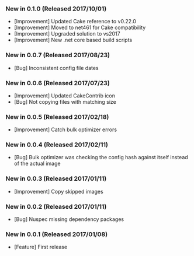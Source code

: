 ### New in 0.1.0 (Released 2017/10/01)
* [Improvement] Updated Cake reference to v0.22.0
* [Improvement] Moved to net461 for Cake compatibility
* [Improvement] Upgraded solution to vs2017
* [Improvement] New .net core based build scripts

### New in 0.0.7 (Released 2017/08/23)
* [Bug] Inconsistent config file dates

### New in 0.0.6 (Released 2017/07/23)
* [Improvement] Updated CakeContrib icon
* [Bug] Not copying files with matching size

### New in 0.0.5 (Released 2017/02/18)
* [Improvement] Catch bulk optimizer errors

### New in 0.0.4 (Released 2017/02/11)
* [Bug] Bulk optimizer was checking the config hash against itself instead of the actual image

### New in 0.0.3 (Released 2017/01/11)
* [Improvement] Copy skipped images

### New in 0.0.2 (Released 2017/01/11)
* [Bug] Nuspec missing dependency packages

### New in 0.0.1 (Released 2017/01/08)
* [Feature] First release